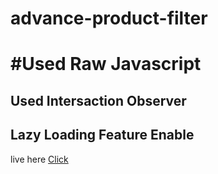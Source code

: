 # advance-product-filter
# #Used Raw Javascript 
## Used Intersaction Observer
## Lazy Loading Feature Enable
live here <a href=' https://iftakharul-islam.github.io/advance-product-filter/'>Click</a>
